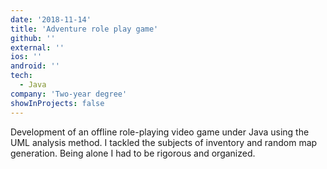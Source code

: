```yaml
---
date: '2018-11-14'
title: 'Adventure role play game'
github: ''
external: ''
ios: ''
android: ''
tech:
  - Java
company: 'Two-year degree'
showInProjects: false
---
```


Development of an offline role-playing video game under Java using the UML analysis method. I tackled the subjects of inventory and random map generation. Being alone I had to be rigorous and organized.